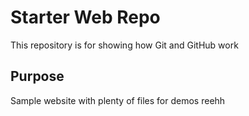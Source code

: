 # Starter Web Repo

This repository is for showing how Git and GitHub work

## Purpose

Sample website with plenty of files for demos
reehh
